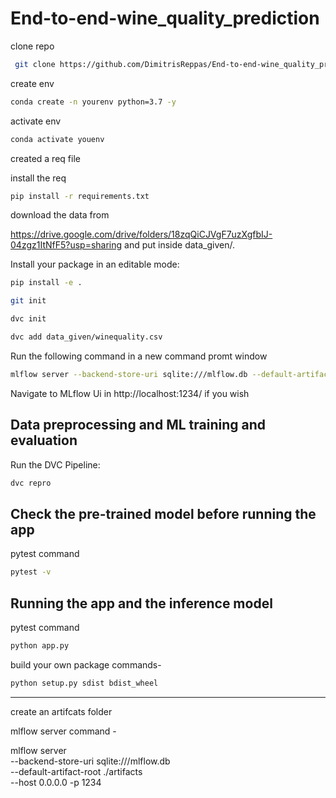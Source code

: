 # End-to-end-wine_quality_prediction

clone repo 

```bash
 git clone https://github.com/DimitrisReppas/End-to-end-wine_quality_prediction.git
```

create env 

```bash
conda create -n yourenv python=3.7 -y
```

activate env
```bash
conda activate youenv
```

created a req file

install the req
```bash
pip install -r requirements.txt
```
download the data from 

https://drive.google.com/drive/folders/18zqQiCJVgF7uzXgfbIJ-04zgz1ItNfF5?usp=sharing and put inside data_given/.

Install your package in an editable mode:
```bash
pip install -e .
```
```bash
git init
```
```bash
dvc init 
```
```bash
dvc add data_given/winequality.csv
```
Run the following command in a new command promt window
```bash
mlflow server --backend-store-uri sqlite:///mlflow.db --default-artifact-root ./artifacts --host 0.0.0.0 -p 1234
```
Navigate to MLflow Ui in http://localhost:1234/ if you wish

## Data preprocessing and ML training and evaluation

Run the DVC Pipeline:
```bash
dvc repro
```
## Check the pre-trained model before running the app 
pytest command
```bash
pytest -v
```
## Running the app and the inference model


pytest command
```bash
python app.py 
```



build your own package commands- 
```bash
python setup.py sdist bdist_wheel
```



--- 
create an artifcats folder 


mlflow server command - 


mlflow server \
    --backend-store-uri sqlite:///mlflow.db \
    --default-artifact-root ./artifacts \
    --host 0.0.0.0 -p 1234
